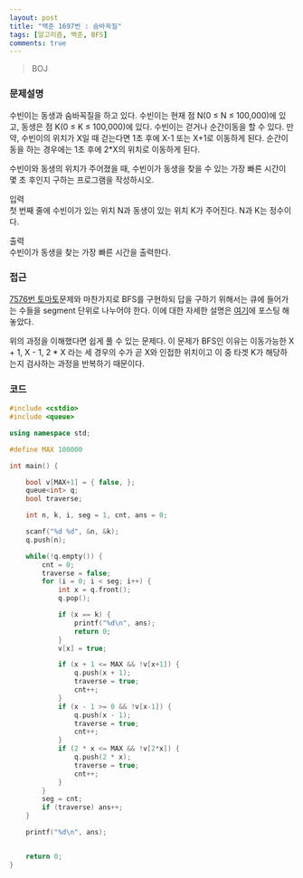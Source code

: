 ```yaml
---
layout: post
title: "백준 1697번 : 숨바꼭질"
tags: [알고리즘, 백준, BFS]
comments: true
---
```


> BOJ  

### 문제설명  
수빈이는 동생과 숨바꼭질을 하고 있다. 수빈이는 현재 점 N(0 ≤ N ≤ 100,000)에 있고, 동생은 점 K(0 ≤ K ≤ 100,000)에 있다. 수빈이는 걷거나 순간이동을 할 수 있다. 만약, 수빈이의 위치가 X일 때 걷는다면 1초 후에 X-1 또는 X+1로 이동하게 된다. 순간이동을 하는 경우에는 1초 후에 2*X의 위치로 이동하게 된다.  

수빈이와 동생의 위치가 주어졌을 때, 수빈이가 동생을 찾을 수 있는 가장 빠른 시간이 몇 초 후인지 구하는 프로그램을 작성하시오.  

입력  
첫 번째 줄에 수빈이가 있는 위치 N과 동생이 있는 위치 K가 주어진다. N과 K는 정수이다.  

출력  
수빈이가 동생을 찾는 가장 빠른 시간을 출력한다.  

### 접근  
[7576번 토마토](https://www.acmicpc.net/problem/7576)문제와 마찬가지로 BFS를 구현하되 답을 구하기 위해서는 큐에 들어가는 수들을 segment 단위로 나누어야 한다. 이에 대한 자세한 설명은 [여기](https://sihyungyou.github.io/baekjoon-7576/)에 포스팅 해놓았다.  

위의 과정을 이해했다면 쉽게 풀 수 있는 문제다. 이 문제가 BFS인 이유는 이동가능한 X + 1, X - 1, 2 * X 라는 세 경우의 수가 곧 X와 인접한 위치이고 이 중 타겟 K가 해당하는지 검사하는 과정을 반복하기 때문이다.  

### 코드  
~~~c++
#include <cstdio>
#include <queue>

using namespace std;

#define MAX 100000

int main() {

    bool v[MAX+1] = { false, };
    queue<int> q;
    bool traverse;

    int n, k, i, seg = 1, cnt, ans = 0;

    scanf("%d %d", &n, &k);
    q.push(n);

    while(!q.empty()) {
        cnt = 0;
        traverse = false;
        for (i = 0; i < seg; i++) {
            int x = q.front();
            q.pop();

            if (x == k) {
                printf("%d\n", ans);
                return 0;
            }
            v[x] = true;

            if (x + 1 <= MAX && !v[x+1]) {
                q.push(x + 1);
                traverse = true;
                cnt++;
            }
            if (x - 1 >= 0 && !v[x-1]) {
                q.push(x - 1);
                traverse = true;
                cnt++;
            }
            if (2 * x <= MAX && !v[2*x]) {
                q.push(2 * x);
                traverse = true;
                cnt++;
            }            
        }
        seg = cnt;
        if (traverse) ans++;
    }

    printf("%d\n", ans);


    return 0;
}
~~~